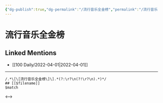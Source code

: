 ```yaml
---
{"dg-publish":true,"dg-permalink":"/流行音乐全金榜","permalink":"/流行音乐全金榜/"}
---
```


# 流行音乐全金榜

## Linked Mentions
- [[100 Daily/2022-04-01\|2022-04-01]]


---

```expander
/.*\[\[流行音乐全金榜\]\].*(?:\r?\n(?!\r?\n).*)*/
## [[$filename]]
$match
```

<-->
